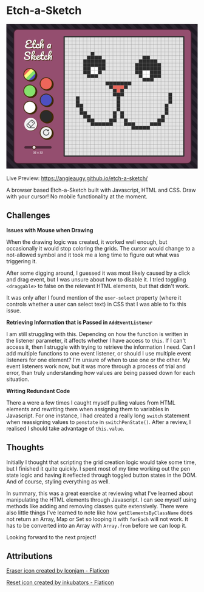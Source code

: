 # Etch-a-Sketch

![Preview of Etch a Sketch](images/etchasketchPreview.png)

Live Preview: https://angieaugy.github.io/etch-a-sketch/

A browser based Etch-a-Sketch built with Javascript, HTML and CSS. Draw with your cursor! No mobile functionality at the moment.

## Challenges

**Issues with Mouse when Drawing**

When the drawing logic was created, it worked well enough, but occasionally it would stop coloring the grids. The cursor would change to a not-allowed symbol and it took me a long time to figure out what was triggering it. 

After some digging around, I guessed it was most likely caused by a click and drag event, but I was unsure about how to disable it. I tried toggling `<draggable>` to false on the relevant HTML elements, but that didn't work.

It was only after I found mention of the `user-select` property (where it controls whether a user can select text) in CSS that I was able to fix this issue.

**Retrieving Information that is Passed in `AddEventListener`**

I am still struggling with this. Depending on how the function is written in the listener parameter, it affects whether I have access to `this`. If I can't access it, then I struggle with trying to retrieve the information I need. Can I add multiple functions to one event listener, or should I use multiple event listeners for one element? I'm unsure of when to use one or the other. My event listeners work now, but it was more through a process of trial and error, than truly understanding how values are being passed down for each situation.

**Writing Redundant Code**

There a were a few times I caught myself pulling values from HTML elements and rewriting them when assigning them to variables in Javascript. For one instance, I had created a really long `switch` statement when reassigning values to `penstate` in `switchPenState()`. After a review, I realised I should take advantage of `this.value`. 

## Thoughts

Initially I thought that scripting the grid creation logic would take some time, but I finished it quite quickly. I spent most of my time working out the pen state logic and having it reflected through toggled button states in the DOM. And of course, styling everything as well. 

In summary, this was a great exercise at reviewing what I've learned about manipulating the HTML elements through Javascript. I can see myself using methods like adding and removing classes quite extensively. There were also little things I've learned to note like how `getElementsByClassName` does not return an Array, Map or Set so looping it with `forEach` will not work. It has to be converted into an Array with `Array.from` before we can loop it.

Looking forward to the next project!

## Attributions

  <a href="https://www.flaticon.com/free-icons/eraser" title="eraser icons">Eraser icon created by Iconjam - Flaticon</a>

  <a href="https://www.flaticon.com/free-icons/reset" title="reset icons">Reset icon created by inkubators - Flaticon</a>
